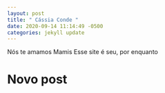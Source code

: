 ```yaml
---
layout: post
title: " Cássia Conde "
date: 2020-09-14 11:14:49 -0500
categories: jekyll update
---
```


Nós te amamos Mamis
Esse site é seu, por enquanto
# Novo post